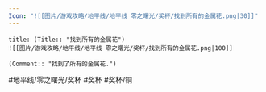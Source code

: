 ```yaml
---
Icon: "![[图片/游戏攻略/地平线/地平线 零之曙光/奖杯/找到所有的金属花.png|30]]"
---
```

```ad-common-bronze-trophy
title: (Title:: "找到所有的金属花")
![[图片/游戏攻略/地平线/地平线 零之曙光/奖杯/找到所有的金属花.png|100]]

(Comment:: "找到了所有的金属花.")
```

#地平线/零之曙光/奖杯 #奖杯 #奖杯/铜
